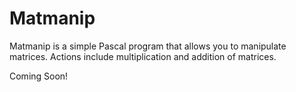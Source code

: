 # Matmanip
Matmanip is a simple Pascal program that allows you to manipulate matrices. Actions include multiplication and addition of matrices. 

Coming Soon! 
